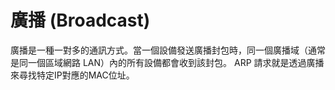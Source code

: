# 廣播 (Broadcast)

廣播是一種一對多的通訊方式。當一個設備發送廣播封包時，同一個廣播域（通常是同一個區域網路 LAN）內的所有設備都會收到該封包。
ARP 請求就是透過廣播來尋找特定IP對應的MAC位址。